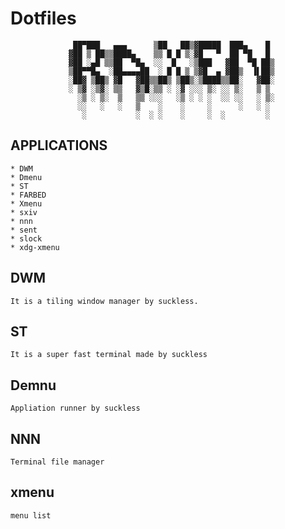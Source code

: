 # Dotfiles

                  ██▀███   ▄▄▄      ▒██   ██▒▓█████  ███▄    █
                 ▓██ ▒ ██▒▒████▄    ▒▒ █ █ ▒░▓█   ▀  ██ ▀█   █
                 ▓██ ░▄█ ▒▒██  ▀█▄  ░░  █   ░▒███   ▓██  ▀█ ██▒
                 ▒██▀▀█▄  ░██▄▄▄▄██  ░ █ █ ▒ ▒▓█  ▄ ▓██▒  ▐▌██▒
                 ░██▓ ▒██▒ ▓█   ▓██▒▒██▒ ▒██▒░▒████▒▒██░   ▓██░
                 ░ ▒▓ ░▒▓░ ▒▒   ▓▒█░▒▒ ░ ░▓ ░░░ ▒░ ░░ ▒░   ▒ ▒
                   ░▒ ░ ▒░  ▒   ▒▒ ░░░   ░▒ ░ ░ ░  ░░ ░░   ░ ▒░
                   ░░   ░   ░   ▒    ░    ░     ░      ░   ░ ░
                    ░           ░  ░ ░    ░     ░  ░         ░

## APPLICATIONS

    * DWM
    * Dmenu
    * ST
    * FARBED
    * Xmenu
    * sxiv
    * nnn
    * sent
    * slock
    * xdg-xmenu

## DWM

    It is a tiling window manager by suckless.

## ST

    It is a super fast terminal made by suckless

## Demnu

    Appliation runner by suckless

## NNN

    Terminal file manager

## xmenu

    menu list
